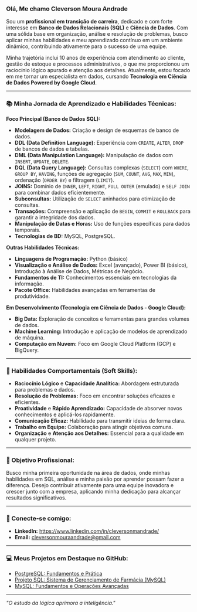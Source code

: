 ### Olá, Me chamo Cleverson Moura Andrade

Sou um **profissional em transição de carreira**, dedicado e com forte interesse em **Banco de Dados Relacionais (SQL)** e **Ciência de Dados**. Com uma sólida base em organização, análise e resolução de problemas, busco aplicar minhas habilidades e meu aprendizado contínuo em um ambiente dinâmico, contribuindo ativamente para o sucesso de uma equipe.

Minha trajetória inclui 10 anos de experiência com atendimento ao cliente, gestão de estoque e processos administrativos, o que me proporcionou um raciocínio lógico apurado e atenção aos detalhes. Atualmente, estou focado em me tornar um especialista em dados, cursando **Tecnologia em Ciência de Dados Powered by Google Cloud**.

---

### 📚 Minha Jornada de Aprendizado e Habilidades Técnicas:

**Foco Principal (Banco de Dados SQL):**
* **Modelagem de Dados:** Criação e design de esquemas de banco de dados.
* **DDL (Data Definition Language):** Experiência com `CREATE`, `ALTER`, `DROP` de bancos de dados e tabelas.
* **DML (Data Manipulation Language):** Manipulação de dados com `INSERT`, `UPDATE`, `DELETE`.
* **DQL (Data Query Language):** Consultas complexas (`SELECT`) com `WHERE`, `GROUP BY`, `HAVING`, funções de agregação (`SUM`, `COUNT`, `AVG`, `MAX`, `MIN`), ordenação (`ORDER BY`) e filtragem (`LIMIT`).
* **JOINS:** Domínio de `INNER`, `LEFT`, `RIGHT`, `FULL OUTER` (emulado) e `SELF JOIN` para combinar dados eficientemente.
* **Subconsultas:** Utilização de `SELECT` aninhados para otimização de consultas.
* **Transações:** Compreensão e aplicação de `BEGIN`, `COMMIT` e `ROLLBACK` para garantir a integridade dos dados.
* **Manipulação de Datas e Horas:** Uso de funções específicas para dados temporais.
* **Tecnologias de BD:** MySQL, PostgreSQL.

**Outras Habilidades Técnicas:**
* **Linguagens de Programação:** Python (básico)
* **Visualização e Análise de Dados:** Excel (avançado), Power BI (básico), Introdução à Análise de Dados, Métricas de Negócio.
* **Fundamentos de TI:** Conhecimentos essenciais em tecnologias da informação.
* **Pacote Office:** Habilidades avançadas em ferramentas de produtividade.

**Em Desenvolvimento (Tecnologia em Ciência de Dados - Google Cloud):**
* **Big Data:** Exploração de conceitos e ferramentas para grandes volumes de dados.
* **Machine Learning:** Introdução e aplicação de modelos de aprendizado de máquina.
* **Computação em Nuvem:** Foco em Google Cloud Platform (GCP) e BigQuery.
    
---

### 🌟 Habilidades Comportamentais (Soft Skills):

* **Raciocínio Lógico** e **Capacidade Analítica:** Abordagem estruturada para problemas e dados.
* **Resolução de Problemas:** Foco em encontrar soluções eficazes e eficientes.
* **Proatividade** e **Rápido Aprendizado:** Capacidade de absorver novos conhecimentos e aplicá-los rapidamente.
* **Comunicação Eficaz:** Habilidade para transmitir ideias de forma clara.
* **Trabalho em Equipe:** Colaboração para atingir objetivos comuns.
* **Organização** e **Atenção aos Detalhes:** Essencial para a qualidade em qualquer projeto.

---

### 🎯 Objetivo Profissional:

Busco minha primeira oportunidade na área de dados, onde minhas habilidades em SQL, análise e minha paixão por aprender possam fazer a diferença. Desejo contribuir ativamente para uma equipe inovadora e crescer junto com a empresa, aplicando minha dedicação para alcançar resultados significativos.

---

### 🔗 Conecte-se comigo:

* **LinkedIn:** https://www.linkedin.com/in/cleversonmandrade/
* **Email:** cleversonmouraandrade@gmail.com

---

### 💻 Meus Projetos em Destaque no GitHub:

* [PostgreSQL: Fundamentos e Prática](https://github.com/Cleverson-Andrade/modulo-1-postgresql-geek-university)
* [Projeto SQL: Sistema de Gerenciamento de Farmácia (MySQL)](https://github.com/Cleverson-Andrade/projeto-farmacia-sql)
* [MySQL: Fundamentos e Operações Avançadas](https://github.com/Cleverson-Andrade/modulo-pratico-mysql-geek-university)

---

_"O estudo da lógica aprimora a inteligência."_
